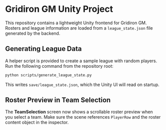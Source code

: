 # Gridiron GM Unity Project

This repository contains a lightweight Unity frontend for Gridiron GM. Rosters and league information are loaded from a `league_state.json` file generated by the backend.

## Generating League Data
A helper script is provided to create a sample league with random players. Run the following command from the repository root:

```bash
python scripts/generate_league_state.py
```

This writes `save/league_state.json`, which the Unity UI will read on startup.

## Roster Preview in Team Selection
The **TeamSelection** screen now shows a scrollable roster preview when you select a team. Make sure the scene references `PlayerRow` and the roster content object in the inspector.
